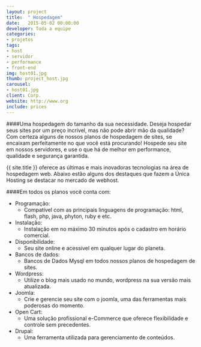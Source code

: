 ```yaml
---
layout: project
title:  " Hospedagem"
date:   2015-05-02 00:00:00
developer: Toda a equipe
categories:
- projetos
tags:
- host
- servidor
- performance
- front-end
img: host01.jpg
thumb: project_host.jpg
carousel:
- host01.jpg
client: Corp.
website: http://www.org
include: prices
---
```

####Uma hospedagem do tamanho da sua necessidade.
Deseja hospedar seus sites por um preço incrível, mas não pode abrir mão da qualidade?  Com certeza alguns de nossos planos de hospedagem de sites, se encaixam perfeitamente no que você está procurando! Hospede seu site em nossos servidores, e use o que há de melhor  em performance, qualidade e segurança garantida.

{{ site.title }} oferece as últimas e mais inovadoras tecnologias na área de hospedagem web. Abaixo estão alguns dos destaques que fazem a Única Hosting se destacar no mercado de webhost.

####Em todos os planos você conta com:
- Programação:
	- Compatível com as principais linguagens de programação: html, flash, php, java, phyton,  ruby e etc.
- Instalação:
	- Instalação em no máximo 30 minutos após o cadastro em horário comercial.
- Disponibilidade:
	- Seu site online e acessível em qualquer lugar do planeta.
- Bancos de dados:
	- Bancos de Dados Mysql em todos nossos planos de hospedagem de sites.
- Wordpress:
	- Utilize o blog mais usado no mundo, wordpress na sua versão mais atualizada.
- Joomla:
	- Crie e gerencie seu site com o joomla, uma das ferramentas mais poderosas do momento.
- Open Cart:
	- Uma solução profissional e-Commerce que oferece flexibilidade e controle sem precedentes.
- Drupal:
	- Uma ferramenta utilizada para gerenciamento de conteúdos.

